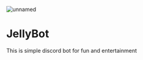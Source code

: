 ![unnamed](https://user-images.githubusercontent.com/51880793/205887511-79ac6068-2767-4b89-9e5e-f21da3e481ec.jpg)
# JellyBot
This is simple discord bot for fun and entertainment
